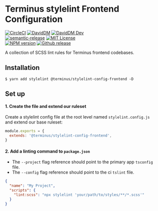 <h1>Terminus stylelint Frontend Configuration</h1>

[![CircleCI][circle-badge]][circle-link]
[![DavidDM][david-badge]][david-link]
[![DavidDM Dev][david-dev-badge]][david-link]
<br>
[![semantic-release][semantic-release-badge]][semantic-release]
[![MIT License][license-image]][license-url]
<br>
[![NPM version][npm-version-image]][npm-url]
[![Github release][gh-release-badge]][gh-releases]


A collection of SCSS lint rules for Terminus frontend codebases.

<!-- START doctoc generated TOC please keep comment here to allow auto update -->
<!-- DON'T EDIT THIS SECTION, INSTEAD RE-RUN doctoc TO UPDATE -->
<!-- END doctoc generated TOC please keep comment here to allow auto update -->


## Installation


```
$ yarn add stylelint @terminus/stylelint-config-frontend -D
```

## Set up

#### 1. Create the file and extend our ruleset

Create a stylelint config file at the root level named `stylelint.config.js` and extend our base ruleset:

```javascript
module.exports = {
  extends: '@terminus/stylelint-config-frontend',
}
```


#### 2. Add a linting command to `package.json`

- The `--project` flag reference should point to the primary app `tsconfig` file.
- The `--config` flag reference should point to the ci `tslint` file.

```json
{
  "name": "My Project",
  "scripts": {
    "lint:scss": "npx stylelint 'your/path/to/styles/**/*.scss'"
  }
}
```




<!--
  LINKS
-->

<!-- BADGES -->
[circle-badge]:           https://circleci.com/gh/GetTerminus/stylelint-config-frontend/tree/release.svg?style=shield
[npm-version-image]:      http://img.shields.io/npm/v/@terminus/stylelint-config-frontend.svg
[semantic-release-badge]: https://img.shields.io/badge/%20%20%F0%9F%93%A6%F0%9F%9A%80-semantic--release-e10079.svg
[license-image]:          http://img.shields.io/badge/license-MIT-blue.svg
[gh-release-badge]:       https://img.shields.io/github/release/GetTerminus/stylelint-config-frontend.svg
[gh-releases]:            https://github.com/GetTerminus/stylelint-config-frontend/releases/
[circle-link]:            https://circleci.com/gh/GetTerminus/stylelint-config-frontend/tree/release
[semantic-release]:       https://github.com/semantic-release/semantic-release
[npm-url]:                https://npmjs.org/package/@terminus/stylelint-config-frontend
[license-url]:            https://github.com/GetTerminus/stylelint-config-frontend/blob/release/LICENSE
[greenkeeper-badge]:      https://badges.greenkeeper.io/GetTerminus/stylelint-config-frontend.svg
[greenkeeper-url]:        https://greenkeeper.io/
[david-dev-badge]:        https://david-dm.org/GetTerminus/stylelint-config-frontend/dev-status.svg
[david-badge]:            https://david-dm.org/GetTerminus/stylelint-config-frontend.svg
[david-link]:             https://david-dm.org/GetTerminus/stylelint-config-frontend?view=list

